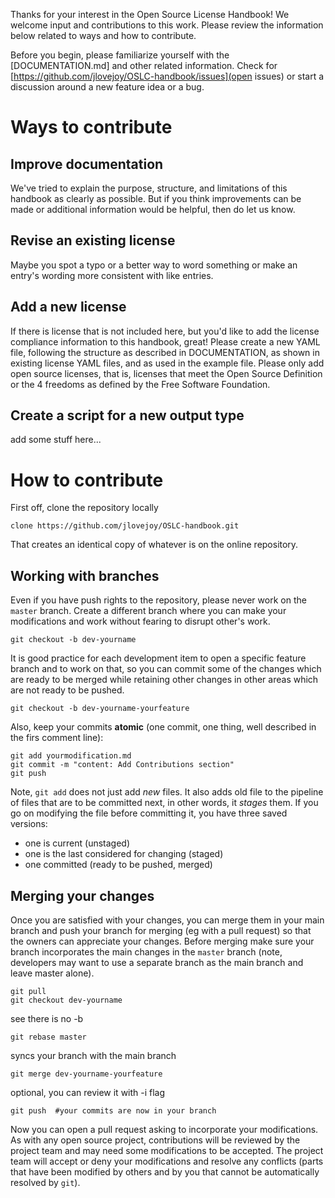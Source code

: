
Thanks for your interest in the Open Source License Handbook!  We welcome input and contributions to this work.  Please review the information below related to ways and how to contribute.

Before you begin, please familiarize yourself with the [DOCUMENTATION.md] and other related information.  Check for [https://github.com/jlovejoy/OSLC-handbook/issues](open issues) or start a discussion around a new feature idea or a bug.

# Ways to contribute

## Improve documentation
We've tried to explain the purpose, structure, and limitations of this handbook as clearly as possible. But if you think improvements can be made or additional information would be helpful, then do let us know.

## Revise an existing license
Maybe you spot a typo or a better way to word something or make an entry's wording more consistent with like entries.  

## Add a new license
If there is license that is not included here, but you'd like to add the license compliance information to this handbook, great! Please create a new YAML file, following the structure as described in DOCUMENTATION, as shown in existing license YAML files, and as used in the example file.  Please only add open source licenses, that is, licenses that meet the Open Source Definition or the 4 freedoms as defined by the Free Software Foundation. 

## Create a script for a new output type
add some stuff here... 

# How to contribute

First off, clone the repository locally

    clone https://github.com/jlovejoy/OSLC-handbook.git

That creates an identical copy of whatever is on the online repository.

## Working with branches

Even if you have push rights to the repository, please never work on the `master` branch. Create a different branch where you can make your modifications and work without fearing to disrupt other's work.

    git checkout -b dev-yourname

It is good practice for each development item to open a specific feature branch and to work on that, so you can commit some of the changes which are ready to be merged while retaining other changes in other areas which are not ready to be pushed.

    git checkout -b dev-yourname-yourfeature

Also, keep your commits **atomic** (one commit, one thing, well described in the firs comment line):

    git add yourmodification.md
    git commit -m "content: Add Contributions section"
    git push

Note, `git add` does not just add *new* files. It also adds old file to the pipeline of files that are to be committed next, in other words, it *stages* them. If you go on modifying the file before committing it, you have three saved versions:

- one is current (unstaged)
- one is the last considered for changing (staged)
- one committed (ready to be pushed, merged)

## Merging your changes

Once you are satisfied with your changes, you can merge them in your main branch and push your branch for merging (eg with a pull request) so that the owners can appreciate your changes. Before merging make sure your branch incorporates the main changes in the `master` branch (note, developers may want to use a separate branch as the main branch and leave master alone).

    git pull
    git checkout dev-yourname

see there is no -b

    git rebase master

syncs your branch with the main branch

    git merge dev-yourname-yourfeature

optional, you can review it with -i flag

    git push  #your commits are now in your branch

Now you can open a pull request asking to incorporate your modifications. As with any open source project, contributions will be reviewed by the project team and may need some modifications to be accepted. The project team will accept or deny your modifications and resolve any conflicts (parts that have been modified by others and by you that cannot be automatically resolved by `git`).
